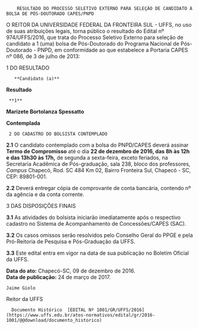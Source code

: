         RESULTADO DO PROCESSO SELETIVO EXTERNO PARA SELEÇÃO DE CANDIDATO À BOLSA DE PÓS-DOUTORADO CAPES/PNPD  

O REITOR DA UNIVERSIDADE FEDERAL DA FRONTEIRA SUL - UFFS, no uso de suas atribuições legais, torna público o resultado do Edital nº 974/UFFS/2016, que trata do Processo Seletivo Externo para seleção de candidato a 1 (uma) bolsa de Pós-Doutorado do Programa Nacional de Pós-Doutorado - PNPD, em conformidade ao que estabelece a Portaria CAPES nº 086, de 3 de julho de 2013:

 1 DO RESULTADO

       **Candidato (a)**

   **Resultado**

     **1**

   **Marizete Bortolanza Spessatto**

   **Contemplada**

     2 DO CADASTRO DO BOLSISTA CONTEMPLADO

 **2.1** O candidato contemplado com a bolsa do PNPD/CAPES deverá assinar **Termo de Compromisso** até o dia **22 de dezembro de 2016, das 8h às 12h e das 13h30 às 17h,** de segunda a sexta-feira, exceto feriados, na Secretaria Acadêmica de Pós-graduação, sala 238, bloco dos professores, *Campus* Chapecó, Rod. SC 484 Km 02, Bairro Fronteira Sul, Chapecó - SC, CEP: 89801-001.

 **2.2** Deverá entregar cópia de comprovante de conta bancária, contendo nº da agência e da conta corrente.

 3 DAS DISPOSIÇÕES FINAIS

 **3.1** As atividades do bolsista iniciarão imediatamente após o respectivo cadastro no Sistema de Acompanhamento de Concessões/CAPES (SAC).

 **3.2** Os casos omissos serão resolvidos pelo Conselho Geral do PPGE e pela Pró-Reitoria de Pesquisa e Pós-Graduação da UFFS.

 **3.3** Este edital entra em vigor na data de sua publicação no Boletim Oficial da UFFS.

  

   **Data do ato:** Chapecó-SC, 09 de dezembro de 2016.   
 **Data de publicação:**  24 de março de 2017. 

    Jaime Giolo   
 Reitor da UFFS 

      Documento Histórico  [EDITAL Nº 1001/GR/UFFS/2016](https://www.uffs.edu.br/atos-normativos/edital/gr/2016-1001/@@download/documento_historico)     
      